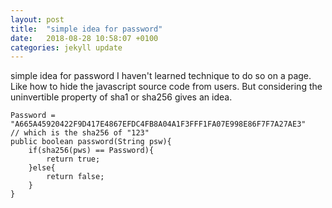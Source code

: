 ```yaml
---
layout: post
title:  "simple idea for password"
date:   2018-08-28 10:58:07 +0100
categories: jekyll update
---
```

simple idea for password
I haven't learned technique to do so on a page. Like how to hide the javascript source code from users.
But considering the uninvertible property of sha1 or sha256 gives an idea.
```
Password = "A665A45920422F9D417E4867EFDC4FB8A04A1F3FFF1FA07E998E86F7F7A27AE3"
// which is the sha256 of "123"
public boolean password(String psw){
    if(sha256(pws) == Password){
        return true;
    }else{
        return false;
    }
}
```